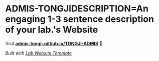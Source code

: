 
# ADMIS-TONGJIDESCRIPTION=An engaging 1-3 sentence description of your lab.'s Website

Visit **[admis-tongji.github.io/TONGJI-ADMIS](https://admis-tongji.github.io/TONGJI-ADMIS)** 🚀

_Built with [Lab Website Template](https://greene-lab.gitbook.io/lab-website-template-docs)_
